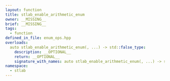 ```yaml
---
layout: function
title: stlab_enable_arithmetic_enum
owner: __MISSING__
brief: __MISSING__
tags:
  - function
defined_in_file: enum_ops.hpp
overloads:
  auto stlab_enable_arithmetic_enum(, ...) -> std::false_type:
    description: __OPTIONAL__
    return: __OPTIONAL__
    signature_with_names: auto stlab_enable_arithmetic_enum(, ...) -> std::false_type
namespace:
  - stlab
---
```

